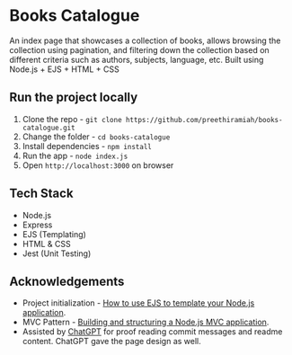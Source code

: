 # Books Catalogue

An index page that showcases a collection of books, allows browsing the collection using pagination, and filtering down the collection based on different criteria such as authors, subjects, language, etc. Built using Node.js + EJS + HTML + CSS

## Run the project locally

1. Clone the repo - `git clone https://github.com/preethiramiah/books-catalogue.git`
2. Change the folder - `cd books-catalogue`
3. Install dependencies - `npm install`
4. Run the app - `node index.js`
5. Open `http://localhost:3000` on browser

## Tech Stack

- Node.js
- Express
- EJS (Templating)
- HTML & CSS
- Jest (Unit Testing)

## Acknowledgements

- Project initialization - [How to use EJS to template your Node.js application](https://blog.logrocket.com/how-to-use-ejs-template-node-js-application/).
- MVC Pattern - [Building and structuring a Node.js MVC application](https://blog.logrocket.com/building-structuring-node-js-mvc-application/).
- Assisted by [ChatGPT](https://chatgpt.com/) for proof reading commit messages and readme content. ChatGPT gave the page design as well.
